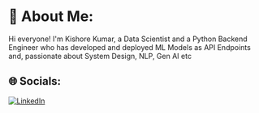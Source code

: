 # 💫 About Me:
Hi everyone! I'm Kishore Kumar, a Data Scientist and a Python Backend Engineer who has developed and deployed ML Models as API Endpoints and, passionate about System Design, NLP, Gen AI etc


## 🌐 Socials:
[![LinkedIn](https://img.shields.io/badge/LinkedIn-%230077B5.svg?logo=linkedin&logoColor=white)](https://linkedin.com/in/https://www.linkedin.com/in/from-kishore-kumar/) 



